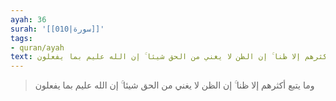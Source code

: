 ```yaml
---
ayah: 36
surah: '[[010|سورة]]'
tags:
- quran/ayah
text: وما يتبع أكثرهم إلا ظنا ۚ إن الظن لا يغني من الحق شيئا ۚ إن الله عليم بما يفعلون
---
```

> وما يتبع أكثرهم إلا ظنا ۚ إن الظن لا يغني من الحق شيئا ۚ إن الله عليم بما يفعلون
